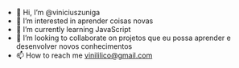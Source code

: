 - 👋 Hi, I’m @viniciuszuniga
- 👀 I’m interested in aprender coisas novas
- 🌱 I’m currently learning JavaScript
- 💞️ I’m looking to collaborate on  projetos que eu possa  aprender e desenvolver  novos conhecimentos
- 📫 How to reach me vinililico@gmail.com

<!---
viniciuszuniga/viniciuszuniga is a ✨ special ✨ repository because its `README.md` (this file) appears on your GitHub profile.
You can click the Preview link to take a look at your changes.
--->
